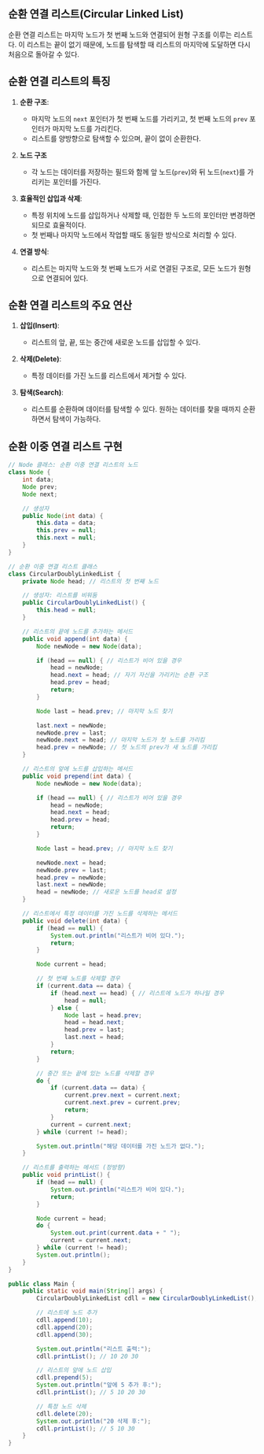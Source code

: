 ## 순환 연결 리스트(Circular Linked List)

순환 연결 리스트는 마지막 노드가 첫 번째 노드와 연결되어 원형 구조를 이루는 리스트다. 이 리스트는 끝이 없기 때문에, 노드를 탐색할 때 리스트의 마지막에 도달하면 다시 처음으로 돌아갈 수 있다.

## 순환 연결 리스트의 특징

1. **순환 구조**:
    
    - 마지막 노드의 `next` 포인터가 첫 번째 노드를 가리키고, 첫 번째 노드의 `prev` 포인터가 마지막 노드를 가리킨다.
    - 리스트를 양방향으로 탐색할 수 있으며, 끝이 없이 순환한다.
2. **노드 구조**
    
    - 각 노드는 데이터를 저장하는 필드와 함께 앞 노드(`prev`)와 뒤 노드(`next`)를 가리키는 포인터를 가진다.
3. **효율적인 삽입과 삭제**:
    
    - 특정 위치에 노드를 삽입하거나 삭제할 때, 인접한 두 노드의 포인터만 변경하면 되므로 효율적이다.
    - 첫 번째나 마지막 노드에서 작업할 때도 동일한 방식으로 처리할 수 있다.
4. **연결 방식**:
    
    - 리스트는 마지막 노드와 첫 번째 노드가 서로 연결된 구조로, 모든 노드가 원형으로 연결되어 있다.

## 순환 연결 리스트의 주요 연산

1. **삽입(Insert)**:
    
    - 리스트의 앞, 끝, 또는 중간에 새로운 노드를 삽입할 수 있다.
2. **삭제(Delete)**:
    
    - 특정 데이터를 가진 노드를 리스트에서 제거할 수 있다.
3. **탐색(Search)**:
    
    - 리스트를 순환하며 데이터를 탐색할 수 있다. 원하는 데이터를 찾을 때까지 순환하면서 탐색이 가능하다.

## 순환 이중 연결 리스트 구현

```java
// Node 클래스: 순환 이중 연결 리스트의 노드
class Node {
    int data;
    Node prev;
    Node next;

    // 생성자
    public Node(int data) {
        this.data = data;
        this.prev = null;
        this.next = null;
    }
}

// 순환 이중 연결 리스트 클래스
class CircularDoublyLinkedList {
    private Node head; // 리스트의 첫 번째 노드

    // 생성자: 리스트를 비워둠
    public CircularDoublyLinkedList() {
        this.head = null;
    }

    // 리스트의 끝에 노드를 추가하는 메서드
    public void append(int data) {
        Node newNode = new Node(data);

        if (head == null) { // 리스트가 비어 있을 경우
            head = newNode;
            head.next = head; // 자기 자신을 가리키는 순환 구조
            head.prev = head;
            return;
        }

        Node last = head.prev; // 마지막 노드 찾기

        last.next = newNode;
        newNode.prev = last;
        newNode.next = head; // 마지막 노드가 첫 노드를 가리킴
        head.prev = newNode; // 첫 노드의 prev가 새 노드를 가리킴
    }

    // 리스트의 앞에 노드를 삽입하는 메서드
    public void prepend(int data) {
        Node newNode = new Node(data);

        if (head == null) { // 리스트가 비어 있을 경우
            head = newNode;
            head.next = head;
            head.prev = head;
            return;
        }

        Node last = head.prev; // 마지막 노드 찾기

        newNode.next = head;
        newNode.prev = last;
        head.prev = newNode;
        last.next = newNode;
        head = newNode; // 새로운 노드를 head로 설정
    }

    // 리스트에서 특정 데이터를 가진 노드를 삭제하는 메서드
    public void delete(int data) {
        if (head == null) {
            System.out.println("리스트가 비어 있다.");
            return;
        }

        Node current = head;

        // 첫 번째 노드를 삭제할 경우
        if (current.data == data) {
            if (head.next == head) { // 리스트에 노드가 하나일 경우
                head = null;
            } else {
                Node last = head.prev;
                head = head.next;
                head.prev = last;
                last.next = head;
            }
            return;
        }

        // 중간 또는 끝에 있는 노드를 삭제할 경우
        do {
            if (current.data == data) {
                current.prev.next = current.next;
                current.next.prev = current.prev;
                return;
            }
            current = current.next;
        } while (current != head);

        System.out.println("해당 데이터를 가진 노드가 없다.");
    }

    // 리스트를 출력하는 메서드 (정방향)
    public void printList() {
        if (head == null) {
            System.out.println("리스트가 비어 있다.");
            return;
        }

        Node current = head;
        do {
            System.out.print(current.data + " ");
            current = current.next;
        } while (current != head);
        System.out.println();
    }
}

public class Main {
    public static void main(String[] args) {
        CircularDoublyLinkedList cdll = new CircularDoublyLinkedList();

        // 리스트에 노드 추가
        cdll.append(10);
        cdll.append(20);
        cdll.append(30);

        System.out.println("리스트 출력:");
        cdll.printList(); // 10 20 30

        // 리스트의 앞에 노드 삽입
        cdll.prepend(5);
        System.out.println("앞에 5 추가 후:");
        cdll.printList(); // 5 10 20 30

        // 특정 노드 삭제
        cdll.delete(20);
        System.out.println("20 삭제 후:");
        cdll.printList(); // 5 10 30
    }
}

```